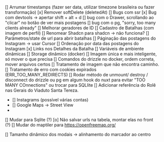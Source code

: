 [] Arrumar timestamps (fazer ser data, utilizar timezone brasileira ou fazer transformação)
[x] Remover softDelete (deletedAt)
[] Bugs com ssr
[x] Bug com devtools -> apertar shift + alt + d
[] bug com o Drawer, scrollando ao "clicar" no botão de ver mais postagens
[] bug com o pg, "sorry, too many clients already"
[] Melhorar geradores de ID
[] Cadastro de Batalhas (com imagem de perfil)
[] Renomear Shadcn para shadcn -> não funciona?
[] Parâmetros/state de url para abrir batalhas
[] Páginação das postagens do Instagram -> usar Cursor
[] Ordenação por data das postagens do Instagram
[x] Links nos Detalhes da Batalha
[] Variáveis de ambiente dinâmicas
[] Storage dinâmico (docker)
[] Imagem única e mais inteligente, só mover o que precisa
[] Comandos do drizzle no docker, ordem correta, mover arquivos certos
[] Tratamento de imagem que não encontra caminho.
[] Tratamento de erro com cookies expirados (ERR_TOO_MANY_REDIRECTS)
[] Rodar método de unmount/ destroy / disconnect do drizzle ou pg em algum hook do nuxt para evitar "TOO MANY COnnections" ou trocar para SQLlite
[] Adicionar referência do Rolê nas Gerais do Viaduto Santa Tereza.

- [] Instagrams (possível várias contas)
- [] Google Maps -> Street View
-

[] Mudar para Sqlite (?)
[o] Não salvar urls na tabela, montar elas no front (?)
[] Mudar do maptiler para https://openfreemap.org/

[] Tamanho dinâmico dos modais -> alinhamento do marcador ao centro
